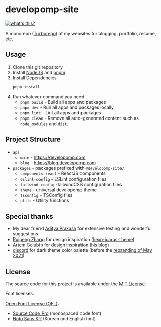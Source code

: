 # developomp-site

[![what's this?](https://img.shields.io/badge/what's_this%3F-grey?style=for-the-badge)](https://developomp.com/portfolio/developomp-site)

A monorepo ([Turborepo](https://turbo.build)) of my websites for blogging, portfolio, resume, etc.

## Usage

1. Clone this git repository
2. Install [NodeJS](https://nodejs.org) and [pnpm](https://pnpm.io/installation)
3. Install Dependencies
   ```
   pnpm install
   ```
4. Run whatever command you need
   - `pnpm build` - Build all apps and packages
   - `pnpm dev` - Run all apps and packages locally
   - `pnpm lint` - Lint all apps and packages
   - `pnpm clean` - Remove all auto-generated content such as `node_modules` and `dist`.

## Project Structure

- `aps`
  - `main` - https://developomp.com
  - `blog` - https://blog.developomp.com
- `packages` - packages prefixed with `@developomp-site/`
  - `components-react` - ReactJS components
  - `eslint-config` - ESLint configuration files
  - `tailwind-config` -tailwindCSS configuration files
  - `theme` - universal developomp theme
  - `tsconfig` - TSConfig files
  - `utils` - Utility functions

## Special thanks

- My dear friend [Aditya Prakash](https://github.com/AdityaPrakash-26) for extensive testing and wonderful suggestions
- [Ruipeng Zhang](https://github.com/ppoffice) for design inspiration ([hexo-icarus-theme](https://github.com/ppoffice/hexo-theme-icarus))
- [Artem Golubin](https://github.com/rushter) for design inspiration ([his blog](https://rushter.com/blog))
- [discord](http://discord.com) for dark theme color palette (before the [rebranding of May 2021](https://blog.discord.com/how-were-making-discord-more-welcoming-for-everyone-ee152f198c60))

## License

The source code for this project is available under the [MIT License](./LICENSE).<br>

Font licenses:

[Open Font License (OFL)](https://scripts.sil.org/cms/scripts/page.php?site_id=nrsi&id=OFL#5667e9e4):

- [Source Code Pro](https://fonts.google.com/specimen/Source+Code+Pro?query=source+code+pro) (monospaced code font)
- [Noto Sans KR](https://fonts.google.com/specimen/Noto+Sans+KR) (Korean and English font)
